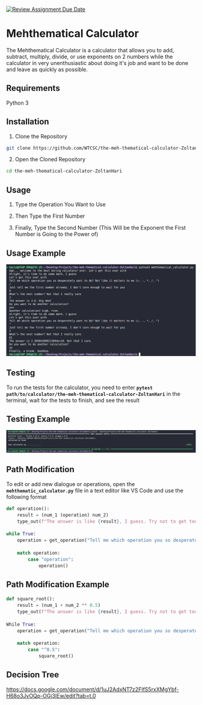 [![Review Assignment Due Date](https://classroom.github.com/assets/deadline-readme-button-22041afd0340ce965d47ae6ef1cefeee28c7c493a6346c4f15d667ab976d596c.svg)](https://classroom.github.com/a/GDLJrpJJ)
# Mehthematical Calculator

The Mehthematical Calculator is a calculator that allows you to add, subtract, multiply, divide, or use exponents on 2 numbers while the calculator in very unenthusiastic about doing it's job and want to be done and leave as quickly as possible. 

## Requirements

Python 3

## Installation

1. Clone the Repository 
```bash
git clone https://github.com/WTCSC/the-meh-thematical-calculator-ZoltanHari.git
```
2. Open the Cloned Repository 
```bash
cd the-meh-thematical-calculator-ZoltanHari
```
## Usage

1. Type the Operation You Want to Use

2. Then Type the First Number 

3. Finally, Type the Second Number (This Will be the Exponent the First Number is Going to the Power of)

## Usage Example

![](images/Calculator.png)

## Testing

To run the tests for the calculator, you need to enter **`pytest path/to/calculator/the-meh-thematical-calculator-ZoltanHari`** in the terminal, wait for the tests to finish, and see the result

## Testing Example

![Image showing the tests being run in terminal](images/meh_tests.png)

## Path Modification

To edit or add new dialogue or operations, open the **`mehthematic_calculator.py`** file in a text editor like VS Code and use the following format
```python
def operation():
    result = (num_1 (operation) num_2)
    type_out(f"The answer is like {result}, I guess. Try not to get too excited.")

while True:
    operation = get_operation("Tell me which operation you so desperately want to do? Not like it matters to me (+, -, *, /, ^, (new operation))")

    match operation:
        case "operation":
            operation()
```
## Path Modification Example

```python
def square_root():
    result = (num_1 + num_2 ** 0.5)
    type_out(f"The answer is like {result}, I guess. Try not to get too excited.")

While True:
    operation = get_operation("Tell me which operation you so desperately want to do? Not like it matters to me (+, -, *, /, ^, ^0.5(Square Root))")

    match operation:
        case "^0.5":
            square_root()
```
## Decision Tree

https://docs.google.com/document/d/1uJ2AdxNT7z2FIfS5rxXMgYbf-H68o3JvOQp-OGj3IEw/edit?tab=t.0


